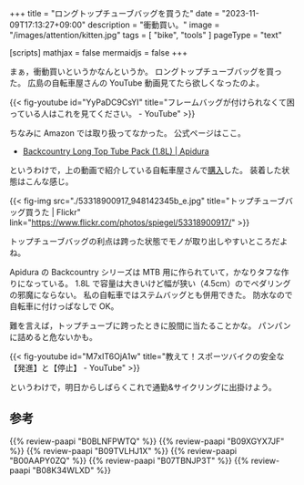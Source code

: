 +++
title = "ロングトップチューブバッグを買うた"
date =  "2023-11-09T17:13:27+09:00"
description = "衝動買い。"
image = "/images/attention/kitten.jpg"
tags = [ "bike", "tools" ]
pageType = "text"

[scripts]
  mathjax = false
  mermaidjs = false
+++

まぁ，衝動買いというかなんというか。
ロングトップチューブバッグを買った。
広島の自転車屋さんの YouTube 動画見てたら欲しくなったのよ。

{{< fig-youtube id="YyPaDC9CsYI" title="フレームバッグが付けられなくて困っている人はこれを見てください。 - YouTube" >}}

ちなみに Amazon では取り扱ってなかった。
公式ページはここ。

- [Backcountry Long Top Tube Pack (1.8L) | Apidura](https://www.apidura.com/shop/backcountry-long-top-tube-pack/)

というわけで，上の動画で紹介している自転車屋さんで[購入](https://ride.grumpy.jp/products/ec-2310291339 "APIDURA バックカントリー・ロングトップチューブパック（1.8L）アピデュラ – Grumpy Bike Shop")した。
装着した状態はこんな感じ。

{{< fig-img src="./53318900917_948142345b_e.jpg" title="トップチューブバッグ買うた | Flickr" link="https://www.flickr.com/photos/spiegel/53318900917/" >}}

トップチューブバッグの利点は跨った状態でモノが取り出しやすいところだよね。

Apidura の Backcountry シリーズは MTB 用に作られていて，かなりタフな作りになっている。
1.8L で容量は大きいけど幅が狭い（4.5cm）のでペダリングの邪魔にならない。
私の自転車ではステムバッグとも併用できた。
防水なので自転車に付けっぱなしで OK。

難を言えば，トップチューブに跨ったときに股間に当たることかな。
パンパンに詰めると危ないかも。

{{< fig-youtube id="M7xIT6OjA1w" title="教えて！スポーツバイクの安全な【発進】と【停止】 - YouTube" >}}

というわけで，明日からしばらくこれで通勤&サイクリングに出掛けよう。

## 参考

{{% review-paapi "B0BLNFPWTQ" %}} <!-- trimm ROLLIN サイクルコンピュータ -->
{{% review-paapi "B09XGYX7JF" %}} <!-- GARMIN vívosmart 5 -->
{{% review-paapi "B09TVLHJ1X" %}} <!-- Shokz OpenRun Mini 骨伝導ヘッドセット -->
{{% review-paapi "B00AAPY0ZQ" %}} <!-- パンク修理剤 -->
{{% review-paapi "B07TBNJP3T" %}} <!-- ハンドポンプ ぽーたぶる -->
{{% review-paapi "B08K34WLXD" %}} <!-- ステムバッグ（stem bag） -->
